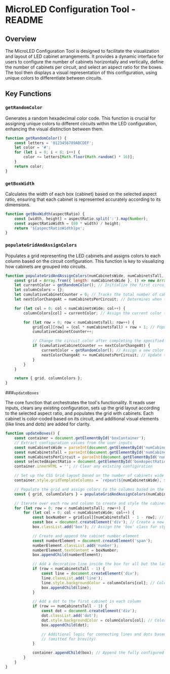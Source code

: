 # MicroLED Configuration Tool - README

## Overview

The MicroLED Configuration Tool is designed to facilitate the visualization and layout of LED cabinet arrangements. It provides a dynamic interface for users to configure the number of cabinets horizontally and vertically, define the number of cabinets per circuit, and select an aspect ratio for the boxes. The tool then displays a visual representation of this configuration, using unique colors to differentiate between circuits.

## Key Functions

### `getRandomColor`

Generates a random hexadecimal color code. This function is crucial for assigning unique colors to different circuits within the LED configuration, enhancing the visual distinction between them.

```javascript
function getRandomColor() {
    const letters = '0123456789ABCDEF';
    let color = '#';
    for (let i = 0; i < 6; i++) {
        color += letters[Math.floor(Math.random() * 16)];
    }
    return color;
}
```

### `getBoxWidth`

Calculates the width of each box (cabinet) based on the selected aspect ratio, ensuring that each cabinet is represented accurately according to its dimensions.

```javascript
function getBoxWidth(aspectRatio) {
    const [width, height] = aspectRatio.split(':').map(Number);
    const aspectRatioWidth = (80 * width) / height;
    return '${aspectRatioWidth}px';
}
```

### `populateGridAndAssignColors`

Populates a grid representing the LED cabinets and assigns colors to each column based on the circuit configuration. This function is key to visualizing how cabinets are grouped into circuits.

```javascript
function populateGridAndAssignColors(numCabinetsWide, numCabinetsTall, numCabinetsPerCircuit) {
    const grid = Array.from({ length: numCabinetsWide }, () => new Array(numCabinetsTall));
    let currentColor = getRandomColor(); // Initialize the first circuit color
    let columnColors = {};
    let cumulativeCabinetCounter = 0; // Tracks the total number of cabinets to determine circuit completion
    let nextColorChangeAt = numCabinetsPerCircuit; // Determines when to change the circuit color

    for (let col = 0; col < numCabinetsWide; col++) {
        columnColors[col] = currentColor; // Assign the current color to the entire column

        for (let row = 0; row < numCabinetsTall; row++) {
            grid[col][row] = (col * numCabinetsTall) + row + 1; // Populate the grid with cabinet numbers
            cumulativeCabinetCounter++;

            // Change the circuit color after completing the specified number of cabinets per circuit
            if (cumulativeCabinetCounter == nextColorChangeAt) {
                currentColor = getRandomColor(); // Assign a new color for the next circuit
                nextColorChangeAt += numCabinetsPerCircuit; // Update the threshold for the next color change
            }
        }
    }

    return { grid, columnColors };
}
```

###`updateBoxes`

The core function that orchestrates the tool's functionality. It reads user inputs, clears any existing configuration, sets up the grid layout according to the selected aspect ratio, and populates the grid with cabinets. Each cabinet is color-coded based on its circuit, and additional visual elements (like lines and dots) are added for clarity.


```javascript
function updateBoxes() {
    const container = document.getElementById('boxContainer');
    // Extract configuration values from the user inputs
    const numCabinetsWide = parseInt(document.getElementById('numCabinetsWide').value, 10) || 1;
    const numCabinetsTall = parseInt(document.getElementById('numCabinetsTall').value, 10);
    const numCabinetsPerCircuit = parseInt(document.getElementById('numCabinetsPerCircuit').value, 10) || numCabinetsTall || 1;
    const selectedAspectRatio = document.getElementById('boxAspectRatio').value;
    container.innerHTML = ''; // Clear any existing configuration

    // Set up the CSS Grid layout based on the number of cabinets wide and the selected aspect ratio
    container.style.gridTemplateColumns = `repeat(${numCabinetsWide}, ${getBoxWidth(selectedAspectRatio)})`;

    // Populate the grid and assign colors to the columns based on the circuit configuration
    const { grid, columnColors } = populateGridAndAssignColors(numCabinetsWide, numCabinetsTall, numCabinetsPerCircuit);

    // Iterate over each row and column to create and style the cabinet boxes
    for (let row = 0; row < numCabinetsTall; row++) {
        for (let col = 0; col < numCabinetsWide; col++) {
            const boxNumber = grid[col][numCabinetsTall - 1 - row]; // Determine the cabinet number
            const box = document.createElement('div'); // Create a new div for the cabinet
            box.classList.add('box'); // Assign the 'box' class for styling

            // Create and append the cabinet number element
            const numberElement = document.createElement('span');
            numberElement.classList.add('number');
            numberElement.textContent = boxNumber;
            box.appendChild(numberElement);

            // Add a decorative line inside the box for all but the last cabinet in each column
            if (row < numCabinetsTall - 1) {
                const line = document.createElement('div');
                line.classList.add('line');
                line.style.backgroundColor = columnColors[col]; // Color the line based on the column's circuit color
                box.appendChild(line);
            }

            // Add a dot to the first cabinet in each column
            if (row == numCabinetsTall - 1) {
                const dot = document.createElement('div');
                dot.classList.add('dot');
                dot.style.backgroundColor = columnColors[col]; // Color the dot based on the column's circuit color
                box.appendChild(dot);

                // Additional logic for connecting lines and dots based on specific conditions
                // (omitted for brevity)
            }

            container.appendChild(box); // Append the fully configured cabinet box to the container
        }
    }
}
```





